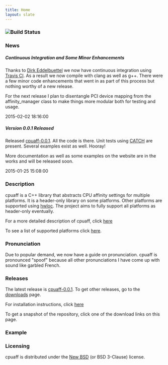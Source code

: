```yaml
---
title: Home
layout: slate
---
```

### ![Build Status](https://travis-ci.org/dcdillon/cpuaff.svg?branch=master)

### News

##### Continuous Integration and Some Minor Enhancements

Thanks to [Dirk Eddelbuettel](https://github.com/eddelbuettel) we now have continuous integration using [Travis CI](https://travis-ci.org).  As a result we now compile with clang as well as g++.  There were a few minor code enhancements that went in as part of this process but nothing worthy of a new release.

For the next release I plan to disentangle PCI device mapping from the affinity_manager class to make things more modular both for testing and usage.

2015-02-02 18:16:00

##### Version 0.0.1 Released

Released [cpuaff-0.0.1](releases/cpuaff-0.0.1.tar.gz).  All the code is there.  Unit tests using [CATCH](https://github.com/philsquared/Catch) are present.  Several examples exist as well.  Hooray!

More documentation as well as some examples on the website are in the works and will be released soon.

2015-01-25 15:08:00

### Description

cpuaff is a C++ library that abstracts CPU affinity settings for multiple platforms.  It is a header-only library on some platforms.  Other platforms are supported using [hwloc](http://www.open-mpi.org/projects/hwloc/).  The project aims to fully support all platforms as header-only eventually.

For a more detailed description of cpuaff, click [here](details.html)

To see a list of supported platforms click [here](supported_platforms.html).

### Pronunciation

Due to popular demand, we now have a guide on pronunciation.  cpuaff is pronounced "spoof" because all other pronunciations I have come up with sound like garbled French.

### Releases

The latest release is [cpuaff-0.0.1](releases/cpuaff-0.0.1.tar.gz).  To get other releases, go to the [downloads](downloads.html) page.

For installation instructions, click [here](installation.html)

To get a snapshot of the repository, click one of the download links on this page.

### Example

### Licensing

cpuaff is distributed under the [New BSD](http://opensource.org/licenses/BSD-3-Clause) (or BSD 3-Clause) license.
